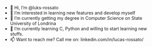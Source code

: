 - 👋 Hi, I’m @luks-rossato
- 👀 I’m interested in learning new features and develop myself
- 🌱 I’m currently getting my degree in Computer Science on State University of Londrina
- 💞️ I’m currently learning C, Python and willing to start learning new stuffs.
- 📫 Want to reach me? Call me on: linkedin.com/in/lucas-rossato/

<!---
luks-rossato/luks-rossato is a ✨ special ✨ repository because its `README.md` (this file) appears on your GitHub profile.
You can click the Preview link to take a look at your changes.
--->
